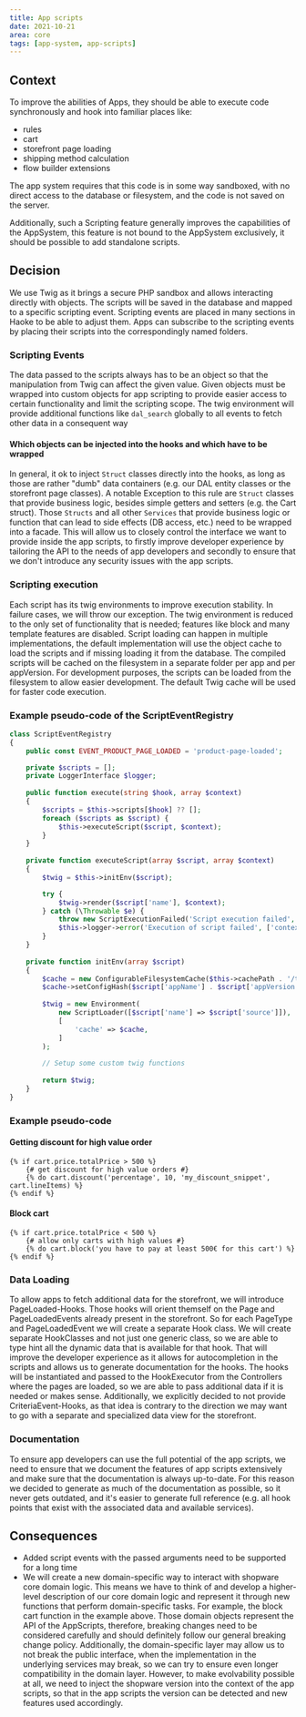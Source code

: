 ```yaml
---
title: App scripts
date: 2021-10-21
area: core
tags: [app-system, app-scripts]
---
```


## Context

To improve the abilities of Apps, they should be able to execute code synchronously and hook into familiar places like:

- rules
- cart
- storefront page loading
- shipping method calculation
- flow builder extensions

The app system requires that this code is in some way sandboxed, with no direct access to the database or filesystem, and the code is not saved on the server.

Additionally, such a Scripting feature generally improves the capabilities of the AppSystem, this feature is not bound to the AppSystem exclusively, it should be possible to add standalone scripts.

## Decision

We use Twig as it brings a secure PHP sandbox and allows interacting directly with objects. The scripts will be saved in the database and mapped to a specific scripting event. 
Scripting events are placed in many sections in Haoke to be able to adjust them. Apps can subscribe to the scripting events by placing their scripts into the correspondingly named folders.

### Scripting Events

The data passed to the scripts always has to be an object so that the manipulation from Twig can affect the given value. 
Given objects must be wrapped into custom objects for app scripting to provide easier access to certain functionality and limit the scripting scope. 
The twig environment will provide additional functions like `dal_search` globally to all events to fetch other data in a consequent way

#### Which objects can be injected into the hooks and which have to be wrapped

In general, it ok to inject `Struct` classes directly into the hooks, as long as those are rather "dumb" data containers (e.g. our DAL entity classes or the storefront page classes).
A notable Exception to this rule are `Struct` classes that provide business logic, besides simple getters and setters (e.g. the Cart struct).
Those `Structs` and all other `Services` that provide business logic or function that can lead to side effects (DB access, etc.) need to be wrapped into a facade.
This will allow us to closely control the interface we want to provide inside the app scripts, to firstly improve developer experience by tailoring the API to the needs of app developers and secondly to ensure that we don't introduce any security issues with the app scripts.

### Scripting execution

Each script has its twig environments to improve execution stability. In failure cases, we will throw our exception. 
The twig environment is reduced to the only set of functionality that is needed; features like block and many template features are disabled.
Script loading can happen in multiple implementations, the default implementation will use the object cache to load the scripts and if missing loading it from the database.
The compiled scripts will be cached on the filesystem in a separate folder per app and per appVersion. 
For development purposes, the scripts can be loaded from the filesystem to allow easier development. The default Twig cache will be used for faster code execution.

### Example pseudo-code of the ScriptEventRegistry

```php
class ScriptEventRegistry
{
    public const EVENT_PRODUCT_PAGE_LOADED = 'product-page-loaded';

    private $scripts = [];
    private LoggerInterface $logger;
    
    public function execute(string $hook, array $context)
    {
        $scripts = $this->scripts[$hook] ?? [];
        foreach ($scripts as $script) {
            $this->executeScript($script, $context);
        }
    }
    
    private function executeScript(array $script, array $context) 
    {
        $twig = $this->initEnv($script);

        try {
            $twig->render($script['name'], $context);
        } catch (\Throwable $e) {
            throw new ScriptExecutionFailed('Script execution failed', $e);
            $this->logger->error('Execution of script failed', ['context' => $context, 'error' => $e]));
        }
    }
    
    private function initEnv(array $script) 
    {
        $cache = new ConfigurableFilesystemCache($this->cachePath . '/twig/scripts');
        $cache->setConfigHash($script['appName'] . $script['appVersion']);
        
        $twig = new Environment(
            new ScriptLoader([$script['name'] => $script['source']]),
            [
                'cache' => $cache,
            ]
        );
        
        // Setup some custom twig functions
        
        return $twig;
    }
}
```

### Example pseudo-code

#### Getting discount for high value order

```twig
{% if cart.price.totalPrice > 500 %}
    {# get discount for high value orders #}
    {% do cart.discount('percentage', 10, 'my_discount_snippet', cart.lineItems) %}
{% endif %}
```

#### Block cart

```twig
{% if cart.price.totalPrice < 500 %}
    {# allow only carts with high values #}
    {% do cart.block('you have to pay at least 500€ for this cart') %}
{% endif %}
```

### Data Loading

To allow apps to fetch additional data for the storefront, we will introduce PageLoaded-Hooks.
Those hooks will orient themself on the Page and PageLoadedEvents already present in the storefront. So for each PageType and PageLoadedEvent we will create a separate Hook class.
We will create separate HookClasses and not just one generic class, so we are able to type hint all the dynamic data that is available for that hook. That will improve the developer experience as it allows for autocompletion in the scripts and allows us to generate documentation for the hooks.
The hooks will be instantiated and passed to the HookExecutor from the Controllers where the pages are loaded, so we are able to pass additional data if it is needed or makes sense.
Additionally, we explicitly decided to not provide CriteriaEvent-Hooks, as that idea is contrary to the direction we may want to go with a separate and specialized data view for the storefront.

### Documentation

To ensure app developers can use the full potential of the app scripts, we need to ensure that we document the features of app scripts extensively and make sure that the documentation is always up-to-date.
For this reason we decided to generate as much of the documentation as possible, so it never gets outdated, and it's easier to generate full reference (e.g. all hook points that exist with the associated data and available services).

## Consequences

- Added script events with the passed arguments need to be supported for a long time
- We will create a new domain-specific way to interact with shopware core domain logic. This means we have to think of and develop a higher-level description of our core domain logic and represent it through new
functions that perform domain-specific tasks. For example, the block cart function in the example above. Those domain objects represent the API of the AppScripts, therefore, breaking changes need to be considered carefully and should definitely follow our general breaking change policy. 
Additionally, the domain-specific layer may allow us to not break the public interface, when the implementation in the underlying services may break, so we can try to ensure even longer compatibility in the domain layer.
However, to make evolvability possible at all, we need to inject the shopware version into the context of the app scripts, so that in the app scripts the version can be detected and new features used accordingly.
